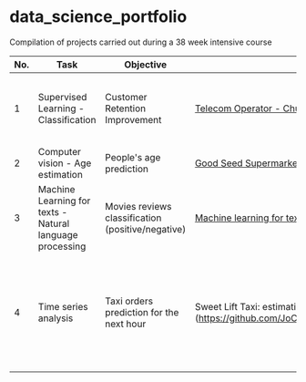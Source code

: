 # data_science_portfolio
Compilation of projects carried out during a 38 week intensive course

| No. |    Task |            Objective                 |        Project       | Libraries     | 
|---- |   -------------------- |   ------------------------------ |     -------------   |--------------- |  
|1    |   Supervised Learning - Classification  |    Customer Retention Improvement         | [Telecom Operator - Churn prediction and Action plan proposal](https://github.com/JoCur/telecom_churn_prediction/blob/main/telecom_operator_churn_prediction/customer_churn_prediction.ipynb)           | Seaborn, Matplotlib, Logistic Regression, KNN Classifier, Decision Tree Classifier, Random Forest Classifier, LightGBM, XGBoost  |
|2    |   Computer vision - Age estimation |    People's age prediction         | [Good Seed Supermarket - Determining people's age from a photo](https://github.com/JoCur/computer_vision_faces_age_estimation/blob/main/computer_vision_portrait_age_estimation/computer_vision_age_estimation.ipynb)           |  Matplotlib, Image(PIL), Tensorflow
|3    |   Machine Learning for texts - Natural language processing |    Movies reviews classification (positive/negative)     | [Machine learning for texts: Sentiment analysis](https://github.com/JoCur/ml_for_texts_movies_reviews_classification/blob/main/text_analysis_movies_reviews_classification.ipynb)           | Numpy, Pandas, tqdm, re, nltk, spacy, TfidfVectorizer, LightGBM, XGBoost, LogisticRegression, matplotlib, seaborn|
|4    |   Time series analysis |    Taxi orders prediction for the next hour    | Sweet Lift Taxi: estimating demand for the next hour](https://github.com/JoCur/time_series_hourly_taxi_orders_prediction/blob/main/time_series_predicting_orders_for_next_hour.ipynb)           | Numpy, Pandas, matplotlib, statsmodels.tsa.seasonal, sklearn.metrics, LinearRegression, DecisionTreeRegressor, RandomForestRegressor, LightGBM, CatBoostRegressor, XGBRegressor
